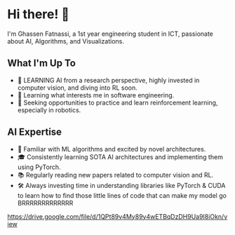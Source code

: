 # Hi there! 👋

I'm Ghassen Fatnassi, a 1st year engineering student in ICT, passionate about AI, Algorithms, and Visualizations.

## What I'm Up To

- 🔭 LEARNING AI from a research perspective, highly invested in computer vision, and diving into RL soon.
- 🔭 Learning what interests me in software engineering.
- 🌟 Seeking opportunities to practice and learn reinforcement learning, especially in robotics.

## AI Expertise

- 🤖 Familiar with ML algorithms and excited by novel architectures.
- 🎓 Consistently learning SOTA AI architectures and implementing them using PyTorch.
- 📚 Regularly reading new papers related to computer vision and RL.
- 🛠️ Always investing time in understanding libraries like PyTorch & CUDA to learn how to find those little lines of code that can make my model go BRRRRRRRRRRRRR

https://drive.google.com/file/d/1QPt89v4My89y4wETBqDzDH9Ua9I8iOkn/view
